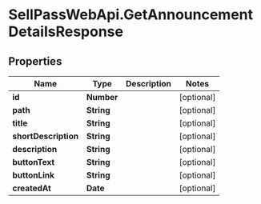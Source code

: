 # SellPassWebApi.GetAnnouncementDetailsResponse

## Properties

Name | Type | Description | Notes
------------ | ------------- | ------------- | -------------
**id** | **Number** |  | [optional] 
**path** | **String** |  | [optional] 
**title** | **String** |  | [optional] 
**shortDescription** | **String** |  | [optional] 
**description** | **String** |  | [optional] 
**buttonText** | **String** |  | [optional] 
**buttonLink** | **String** |  | [optional] 
**createdAt** | **Date** |  | [optional] 



